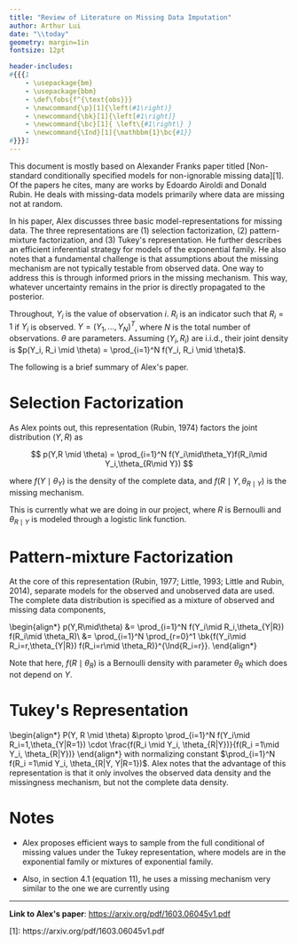 ```yaml
---
title: "Review of Literature on Missing Data Imputation"
author: Arthur Lui
date: "\\today"
geometry: margin=1in
fontsize: 12pt

header-includes:
#{{{1
    - \usepackage{bm}
    - \usepackage{bbm}
    - \def\fobs{f^{\text{obs}}}
    - \newcommand{\p}[1]{\left(#1\right)}
    - \newcommand{\bk}[1]{\left[#1\right]}
    - \newcommand{\bc}[1]{ \left\{#1\right\} }
    - \newcommand{\Ind}[1]{\mathbbm{1}\bc{#1}}
#}}}1
---
```


This document is mostly based on Alexander Franks paper titled
[Non-standard conditionally specified models for non-ignorable missing data][1].
Of the papers he cites, many are works by Edoardo Airoldi and Donald Rubin. He
deals with missing-data models primarily where data are missing not at random.

In his paper, Alex discusses three basic model-representations for missing data.
The three representations are (1) selection factorization, (2) pattern-mixture 
factorization, and (3) Tukey's representation. He further describes an efficient
inferential strategy for models of the exponential family. He also notes 
that a fundamental challenge is that assumptions about the missing mechanism
are not typically testable from observed data. One way to address this is
through informed priors in the missing mechanism. This way, whatever uncertainty
remains in the prior is directly propagated to the posterior.

Throughout, $Y_i$ is the value of observation $i$. $R_i$ is an indicator such that
$R_i=1$ if $Y_i$ is observed. $Y = (Y_1, ..., Y_N)^T$, where $N$ is the total
number of observations. $\theta$ are parameters. Assuming $(Y_i,R_i)$ are i.i.d.,
their joint density is
$p(Y_i, R_i \mid \theta) = \prod_{i=1}^N f(Y_i, R_i \mid \theta)$.

The following is a brief summary of Alex's paper.

# Selection Factorization
As Alex points out, this representation (Rubin, 1974) factors the joint
distribution $(Y,R)$ as

$$
p(Y,R \mid \theta) = \prod_{i=1}^N f(Y_i\mid\theta_Y)f(R_i\mid Y_i,\theta_{R\mid Y})
$$

where $f(Y\mid\theta_Y)$ is the density of the complete data, and
$f(R\mid Y,\theta_{R\mid Y})$ is the missing mechanism.

This is currently what we are doing in our project, where $R$ is Bernoulli and
$\theta_{R\mid Y}$ is modeled through a logistic link function.

# Pattern-mixture Factorization
At the core of this representation (Rubin, 1977; Little, 1993; Little and
Rubin, 2014), separate models for the observed and unobserved data are used.
The complete data distribution is specified as a mixture of observed and
missing data components,

\begin{align*}
p(Y,R\mid\theta) &= \prod_{i=1}^N f(Y_i\mid R_i,\theta_{Y|R}) f(R_i\mid \theta_R)\\
&= \prod_{i=1}^N \prod_{r=0}^1 \bk{f(Y_i\mid R_i=r,\theta_{Y|R})
f(R_i=r\mid \theta_R)}^{\Ind{R_i=r}}.
\end{align*}

Note that here, $f(R\mid \theta_R)$ is a Bernoulli density with parameter
$\theta_R$ which does not depend on $Y$.


# Tukey's Representation
\begin{align*}
P(Y, R \mid \theta) &\propto \prod_{i=1}^N f(Y_i\mid R_i=1,\theta_{Y|R=1})
\cdot \frac{f(R_i \mid Y_i, \theta_{R|Y})}{f(R_i =1\mid Y_i, \theta_{R|Y})}
\end{align*}
with normalizing constant $\prod_{i=1}^N f(R_i =1\mid Y_i, \theta_{R|Y,
Y|R=1})$.  Alex notes that the advantage of this representation is that it only
involves the observed data density and the missingness mechanism, but not the 
complete data density.

# Notes

- Alex proposes efficient ways to sample from the full conditional of missing
values under the Tukey representation, where models are in the exponential
family or mixtures of exponential family. 

- Also, in section 4.1 (equation 11), he uses a missing mechanism very similar to the one we are currently using


---

**Link to Alex's paper**: https://arxiv.org/pdf/1603.06045v1.pdf

<!--
# Models

\begin{align*}
f(r_i = 1 \mid y_i, \beta) &= \text{logistic}(-\beta_0 - \beta_1 y_i) 
= (1 + \exp\{\beta_0 + \beta_1 y_i\})^{-1} \\
\fobs(y_i) &= \text{Normal}(0,1)
\end{align*}

## Model I
--!>

[1]: https://arxiv.org/pdf/1603.06045v1.pdf


